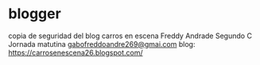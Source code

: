 # blogger
copia de seguridad del blog carros en escena 
Freddy Andrade
Segundo C Jornada matutina 
gabofreddoandre269@gmai.com
blog: https://carrosenescena26.blogspot.com/

